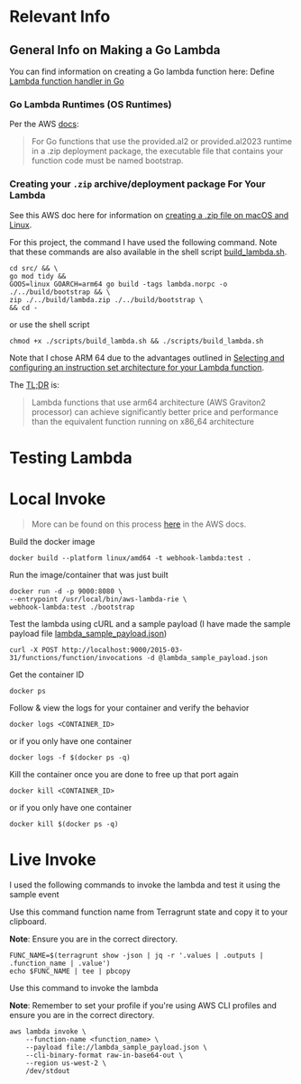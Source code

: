 # Relevant Info

## General Info on Making a Go Lambda
You can find information on creating a Go lambda function here: Define [Lambda function handler in Go](https://docs.aws.amazon.com/lambda/latest/dg/golang-handler.html)

### Go Lambda Runtimes (OS Runtimes)
Per the AWS [docs](https://docs.aws.amazon.com/lambda/latest/dg/golang-handler.html#golang-handler-naming):
> For Go functions that use the provided.al2 or provided.al2023 runtime in a .zip deployment package, the executable file that contains your function code must be named bootstrap.

### Creating your `.zip` archive/deployment package For Your Lambda
See this AWS doc here for information on [creating a .zip file on macOS and Linux](https://docs.aws.amazon.com/lambda/latest/dg/golang-package.html#golang-package-mac-linux).

For this project, the command I have used the following command. Note that these commands are also available in the shell script [build_lambda.sh](scripts/build_lambda.sh).

```shell
cd src/ && \
go mod tidy && 
GOOS=linux GOARCH=arm64 go build -tags lambda.norpc -o ./../build/bootstrap && \
zip ./../build/lambda.zip ./../build/bootstrap \
&& cd -
```
or use the shell script
```shell
chmod +x ./scripts/build_lambda.sh && ./scripts/build_lambda.sh
```

Note that I chose ARM 64 due to the advantages outlined in [Selecting and configuring an instruction set architecture for your Lambda function](https://docs.aws.amazon.com/lambda/latest/dg/foundation-arch.html#foundation-arch-adv). 

The [TL;DR](https://www.merriam-webster.com/dictionary/TL%3BDR) is:

> Lambda functions that use arm64 architecture (AWS Graviton2 processor) can achieve significantly better price and performance than the equivalent function running on x86_64 architecture

# Testing Lambda

# Local Invoke

> More can be found on this process [here](https://docs.aws.amazon.com/lambda/latest/dg/go-image.html) in the AWS docs.

Build the docker image
```shell
docker build --platform linux/amd64 -t webhook-lambda:test .
```

Run the image/container that was just built
```shell
docker run -d -p 9000:8080 \
--entrypoint /usr/local/bin/aws-lambda-rie \
webhook-lambda:test ./bootstrap
```

Test the lambda using cURL and a sample payload (I have made the sample payload file [lambda_sample_payload.json](lambda_sample_payload.json))
```shell
curl -X POST http://localhost:9000/2015-03-31/functions/function/invocations -d @lambda_sample_payload.json
```

Get the container ID
```shell
docker ps
```


Follow & view the logs for your container and verify the behavior
```shell
docker logs <CONTAINER_ID>
```
or if you only have one container
```shell
docker logs -f $(docker ps -q) 
```

Kill the container once you are done to free up that port again
```shell
docker kill <CONTAINER_ID>
```
or if you only have one container
```shell
docker kill $(docker ps -q) 
```

# Live Invoke

I used the following commands to invoke the lambda and test it using the sample event

Use this command function name from Terragrunt state and copy it to your clipboard.

**Note**: Ensure you are in the correct directory.
```shell
FUNC_NAME=$(terragrunt show -json | jq -r '.values | .outputs | .function_name | .value')
echo $FUNC_NAME | tee | pbcopy
```

Use this command to invoke the lambda

**Note**: Remember to set your profile if you're using AWS CLI profiles and ensure you are in the correct directory.
```shell
aws lambda invoke \
    --function-name <function_name> \
    --payload file://lambda_sample_payload.json \
    --cli-binary-format raw-in-base64-out \
    --region us-west-2 \
    /dev/stdout
```
